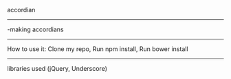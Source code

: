 
accordian
_________________________
-making accordians
_________________________
How to use it:
  Clone my repo,
  Run npm install,
  Run bower install
  __________________________
libraries used (jQuery, Underscore)

